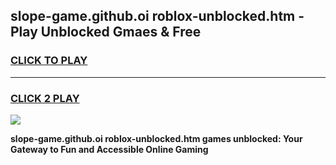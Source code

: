 
## slope-game.github.oi roblox-unblocked.htm - Play Unblocked Gmaes & Free
<h3>
<a href="https://premium.freeplayer.one?title=slope-game.github.oi_roblox-unblocked.htm&ref=19F">CLICK TO PLAY</a></h3>
<hr>

<h3>
<a href="https://premium.freeplayer.one?title=slope-game.github.oi_roblox-unblocked.htm&ref=19F">CLICK 2 PLAY</a>
  
</h3>

<a href="https://premium.freeplayer.one?title=slope-game.github.oi_roblox-unblocked.htm&ref=19F/"><img src="https://clearcache.store/games.png"></a>


**slope-game.github.oi roblox-unblocked.htm games unblocked: Your Gateway to Fun and Accessible Online Gaming**

